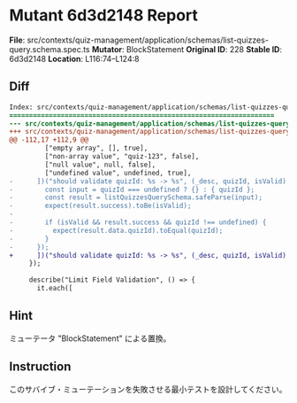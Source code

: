 # Mutant 6d3d2148 Report

**File**: src/contexts/quiz-management/application/schemas/list-quizzes-query.schema.spec.ts
**Mutator**: BlockStatement
**Original ID**: 228
**Stable ID**: 6d3d2148
**Location**: L116:74–L124:8

## Diff

```diff
Index: src/contexts/quiz-management/application/schemas/list-quizzes-query.schema.spec.ts
===================================================================
--- src/contexts/quiz-management/application/schemas/list-quizzes-query.schema.spec.ts	original
+++ src/contexts/quiz-management/application/schemas/list-quizzes-query.schema.spec.ts	mutated #228
@@ -112,17 +112,9 @@
         ["empty array", [], true],
         ["non-array value", "quiz-123", false],
         ["null value", null, false],
         ["undefined value", undefined, true],
-      ])("should validate quizId: %s -> %s", (_desc, quizId, isValid) => {
-        const input = quizId === undefined ? {} : { quizId };
-        const result = listQuizzesQuerySchema.safeParse(input);
-        expect(result.success).toBe(isValid);
-
-        if (isValid && result.success && quizId !== undefined) {
-          expect(result.data.quizId).toEqual(quizId);
-        }
-      });
+      ])("should validate quizId: %s -> %s", (_desc, quizId, isValid) => {});
     });
 
     describe("Limit Field Validation", () => {
       it.each([
```

## Hint

ミューテータ "BlockStatement" による置換。

## Instruction

このサバイブ・ミューテーションを失敗させる最小テストを設計してください。
